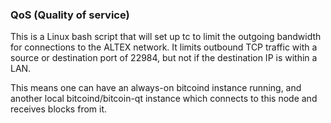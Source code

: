 ### QoS (Quality of service) ###

This is a Linux bash script that will set up tc to limit the outgoing bandwidth for connections to the ALTEX network. It limits outbound TCP traffic with a source or destination port of 22984, but not if the destination IP is within a LAN.

This means one can have an always-on bitcoind instance running, and another local bitcoind/bitcoin-qt instance which connects to this node and receives blocks from it.
